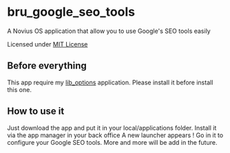 bru_google_seo_tools
====================

A Novius OS application that allow you to use Google's SEO tools easily

Licensed under [MIT License](http://opensource.org/licenses/MIT)

Before everything
--------------------
This app require my [lib_options](https://github.com/Foine/lib_options) application.
Please install it before install this one.


How to use it
--------------------
Just download the app and put it in your local/applications folder.
Install it via the app manager in your back office
A new launcher appears ! Go in it to configure your Google SEO tools. More and more will be add in the future.
